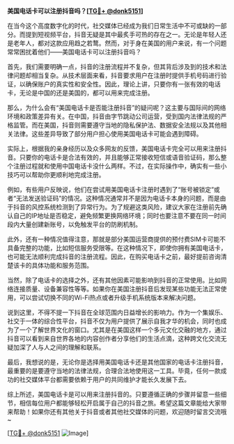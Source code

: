 **美国电话卡可以注册抖音吗？[[TG💪+ @donk5151](https://t.me/s/donk5151)]**

在当今这个高度数字化的时代，社交媒体已经成为我们日常生活中不可或缺的一部分。而提到短视频平台，抖音无疑是其中最炙手可热的存在之一。无论是年轻人还是老年人，都对这款应用趋之若鹜。然而，对于身在美国的用户来说，有一个问题常常困扰着他们——美国电话卡可以注册抖音吗？

首先，我们需要明确一点，抖音的注册流程并不复杂，但其背后涉及到的技术和法律问题却相当复杂。从技术层面来看，抖音要求用户在注册时提供手机号码进行验证，以确保账户的真实性和安全性。因此，理论上讲，只要你有一张有效的电话卡，无论是中国的还是美国的，都可以用来完成注册。

那么，为什么会有“美国电话卡是否能注册抖音”的疑问呢？这主要与国际间的网络环境和政策差异有关。在中国，抖音由字节跳动公司运营，受到国内法律法规的严格监管。而在美国，抖音则需要遵守当地的隐私保护法、数据安全法规以及其他相关法律。这些差异导致了部分用户担心使用美国电话卡可能会遇到障碍。

实际上，根据我的亲身经历以及众多网友的反馈，美国电话卡完全可以用来注册抖音。只要你的电话卡是合法有效的，并且能够正常接收短信或语音验证码，那么整个注册过程就和使用中国电话卡没什么两样。不过，在实际操作中，确实有一些小技巧可以帮助你更顺利地完成注册。

例如，有些用户反映说，他们在尝试用美国电话卡注册时遇到了“账号被锁定”或者“无法发送验证码”的情况。这种情况通常并不是因为电话卡本身的问题，而是由于抖音的风控系统检测到了异常行为。为了规避这类风险，建议大家在注册前先确认自己的IP地址是否稳定，避免频繁更换网络环境；同时也要注意不要在同一时间段内大量创建新账号，以免触发平台的防刷机制。

此外，还有一种情况值得注意，那就是部分美国运营商提供的预付费SIM卡可能不具备完整的功能，比如短信服务受限等。在这种情况下，即使你拥有美国电话卡，也可能无法顺利完成抖音的注册流程。因此，在购买电话卡之前，最好提前咨询清楚该卡的具体功能和服务范围。

当然，除了电话卡的选择之外，还有其他因素可能影响到抖音的正常使用。比如网络连接质量、设备兼容性等等。如果你在美国注册抖音后发现某些功能无法正常使用，可以尝试切换不同的Wi-Fi热点或者升级手机系统版本来解决问题。

说到这里，不得不提一下抖音在全球范围内日益增长的影响力。作为一个集娱乐、社交于一体的综合性平台，抖音不仅为用户提供了展示自我才华的机会，同时也成为了一个了解世界文化的窗口。尤其是在美国这样一个多元文化交融的地方，通过抖音可以看到来自世界各地的内容创作者分享他们的生活点滴，这种跨文化交流无疑加深了人与人之间的理解和联系。

最后，我想说的是，无论你是选择用美国电话卡还是其他国家的电话卡注册抖音，最重要的是要遵守当地的法律法规，合理合法地使用这一工具。毕竟，任何一款成功的社交媒体平台都需要依赖于用户的共同维护才能长久发展下去。

综上所述，美国电话卡是可以用来注册抖音的。只要遵循正确的步骤并留意一些细节，相信每位用户都能够轻松开启属于自己的抖音之旅。希望这篇文章能给大家带来帮助！如果你还有其他关于抖音或者其他社交媒体的问题，欢迎随时留言交流哦~

[[TG💪+ @donk5151](https://t.me/s/donk5151) ![Image](https://i.postimg.cc/rwNCRYN7/Snipaste-2025-04-30-17-27-05.png)]